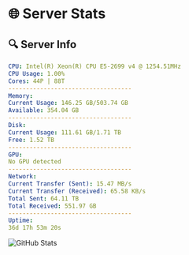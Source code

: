 # 🌐 Server Stats
## 🔍 Server Info
```yaml
CPU: Intel(R) Xeon(R) CPU E5-2699 v4 @ 1254.51MHz
CPU Usage: 1.00%
Cores: 44P | 88T
-----------------------------------
Memory:
Current Usage: 146.25 GB/503.74 GB
Available: 354.04 GB
-----------------------------------
Disk:
Current Usage: 111.61 GB/1.71 TB
Free: 1.52 TB
-----------------------------------
GPU:
No GPU detected
-----------------------------------
Network:
Current Transfer (Sent): 15.47 MB/s
Current Transfer (Received): 65.58 KB/s
Total Sent: 64.11 TB
Total Received: 551.97 GB
-----------------------------------
Uptime:
36d 17h 53m 20s
```
![GitHub Stats](https://img.shields.io/badge/Updated-2025-04-13_15:16:09-blue)